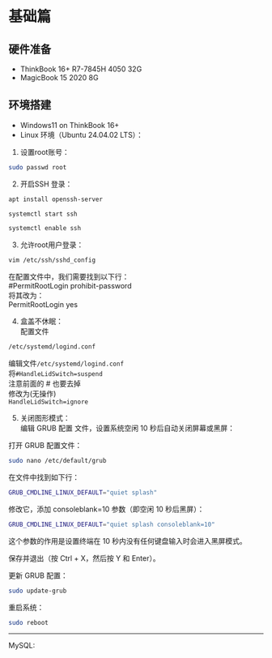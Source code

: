 # 基础篇  
## 硬件准备  
- ThinkBook 16+ R7-7845H 4050 32G  
- MagicBook 15 2020 8G  

## 环境搭建
- Windows11 on ThinkBook 16+  
- Linux 环境（Ubuntu 24.04.02 LTS）：  

1. 设置root账号：  
```bash
sudo passwd root
```

2. 开启SSH 登录：  
```bash
apt install openssh-server  

systemctl start ssh  

systemctl enable ssh  
```

3. 允许root用户登录：  
```bash
vim /etc/ssh/sshd_config
```
在配置文件中，我们需要找到以下行：  
#PermitRootLogin prohibit-password  
将其改为：  
PermitRootLogin yes  

4. 盒盖不休眠：  
配置文件  
```bash
/etc/systemd/logind.conf
```
编辑文件`/etc/systemd/logind.conf`  
将`#HandleLidSwitch=suspend`  
注意前面的 # 也要去掉  
修改为(无操作)  
`HandleLidSwitch=ignore`  

5. 关闭图形模式：  
编辑 GRUB 配置 文件，设置系统空闲 10 秒后自动关闭屏幕或黑屏： 

打开 GRUB 配置文件：  
```bash
sudo nano /etc/default/grub
```  
在文件中找到如下行：  
```bash
GRUB_CMDLINE_LINUX_DEFAULT="quiet splash"  
```
修改它，添加 consoleblank=10 参数（即空闲 10 秒后黑屏）：  
```bash
GRUB_CMDLINE_LINUX_DEFAULT="quiet splash consoleblank=10"  
```
这个参数的作用是设置终端在 10 秒内没有任何键盘输入时会进入黑屏模式。  

保存并退出（按 Ctrl + X，然后按 Y 和 Enter）。  

更新 GRUB 配置：
```bash  
sudo update-grub  
```

重启系统：  
```bash
sudo reboot  
```

---

MySQL:
